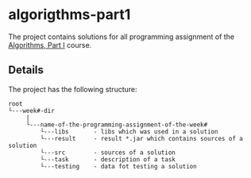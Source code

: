 # algorigthms-part1
The project contains solutions for all programming assignment of the
[Algorithms, Part I](https://www.coursera.org/learn/algorithms-part1/home/welcome) course.


## Details
The project has the following structure:

```
root
└---week#-dir
     |
     └---name-of-the-programming-assignment-of-the-week#
         └---libs       - libs which was used in a solution
         └---result     - result *.jar which contains sources of a solution
         └---src        - sources of a solution
         └---task       - description of a task
         └---testing    - data fot testing a solution
```